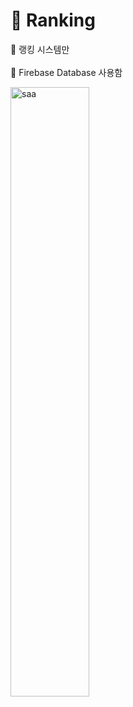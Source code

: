 # 🧪 Ranking

🍐 랭킹 시스템만
<br>
</br>
🥑 Firebase Database 사용함 


<img src="https://github.com/lala-david/ranking/assets/37481441/112fa7c1-513a-4561-83f0-b20af9f80305" alt="saa" width="50%" height="50%">



 
